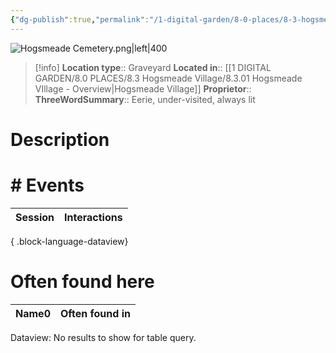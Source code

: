 ```yaml
---
{"dg-publish":true,"permalink":"/1-digital-garden/8-0-places/8-3-hogsmeade-village/8-3-23-hogsmeade-cemetery/","tags":["#place","#hogsmeade","#service-building"]}
---
```


![Hogsmeade Cemetery.png|left|400](/img/user/1%20DIGITAL%20GARDEN/8.0%20PLACES/8.3%20Hogsmeade%20Village/(Attachments)/Hogsmeade%20Cemetery.png)
>[!info]
>**Location type**::  Graveyard
>**Located in**:: [[1 DIGITAL GARDEN/8.0 PLACES/8.3 Hogsmeade Village/8.3.01 Hogsmeade VIllage - Overview\|Hogsmeade Village]]
>**Proprietor**:: 
>**ThreeWordSummary**:: Eerie, under-visited, always lit 

# Description


# # Events

| Session | Interactions |
| ------- | ------------ |

{ .block-language-dataview}

# Often found here

<div><table class="dataview table-view-table"><thead class="table-view-thead"><tr class="table-view-tr-header"><th class="table-view-th"><span>Name</span><span class="dataview small-text">0</span></th><th class="table-view-th"><span>Often found in</span></th></tr></thead><tbody class="table-view-tbody"></tbody></table><div class="dataview dataview-error-box"><p class="dataview dataview-error-message">Dataview: No results to show for table query.</p></div></div>